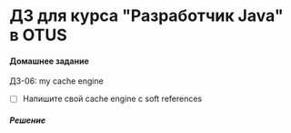 ﻿# ДЗ для курса "Разработчик Java" в OTUS


#### Домашнее задание

ДЗ-06: my cache engine

- [ ] Напишите свой cache engine с soft references 

##### Решение